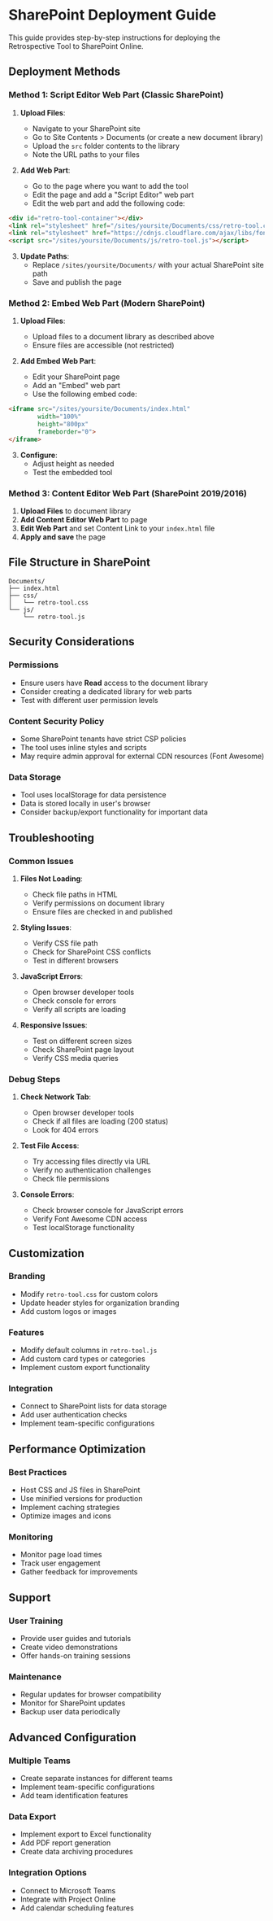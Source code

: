# SharePoint Deployment Guide

This guide provides step-by-step instructions for deploying the Retrospective Tool to SharePoint Online.

## Deployment Methods

### Method 1: Script Editor Web Part (Classic SharePoint)

1. **Upload Files**:
   - Navigate to your SharePoint site
   - Go to Site Contents > Documents (or create a new document library)
   - Upload the `src` folder contents to the library
   - Note the URL paths to your files

2. **Add Web Part**:
   - Go to the page where you want to add the tool
   - Edit the page and add a "Script Editor" web part
   - Edit the web part and add the following code:

```html
<div id="retro-tool-container"></div>
<link rel="stylesheet" href="/sites/yoursite/Documents/css/retro-tool.css">
<link rel="stylesheet" href="https://cdnjs.cloudflare.com/ajax/libs/font-awesome/6.0.0/css/all.min.css">
<script src="/sites/yoursite/Documents/js/retro-tool.js"></script>
```

3. **Update Paths**:
   - Replace `/sites/yoursite/Documents/` with your actual SharePoint site path
   - Save and publish the page

### Method 2: Embed Web Part (Modern SharePoint)

1. **Upload Files**:
   - Upload files to a document library as described above
   - Ensure files are accessible (not restricted)

2. **Add Embed Web Part**:
   - Edit your SharePoint page
   - Add an "Embed" web part
   - Use the following embed code:

```html
<iframe src="/sites/yoursite/Documents/index.html" 
        width="100%" 
        height="800px" 
        frameborder="0">
</iframe>
```

3. **Configure**:
   - Adjust height as needed
   - Test the embedded tool

### Method 3: Content Editor Web Part (SharePoint 2019/2016)

1. **Upload Files** to document library
2. **Add Content Editor Web Part** to page
3. **Edit Web Part** and set Content Link to your `index.html` file
4. **Apply and save** the page

## File Structure in SharePoint

```
Documents/
├── index.html
├── css/
│   └── retro-tool.css
└── js/
    └── retro-tool.js
```

## Security Considerations

### Permissions
- Ensure users have **Read** access to the document library
- Consider creating a dedicated library for web parts
- Test with different user permission levels

### Content Security Policy
- Some SharePoint tenants have strict CSP policies
- The tool uses inline styles and scripts
- May require admin approval for external CDN resources (Font Awesome)

### Data Storage
- Tool uses localStorage for data persistence
- Data is stored locally in user's browser
- Consider backup/export functionality for important data

## Troubleshooting

### Common Issues

1. **Files Not Loading**:
   - Check file paths in HTML
   - Verify permissions on document library
   - Ensure files are checked in and published

2. **Styling Issues**:
   - Verify CSS file path
   - Check for SharePoint CSS conflicts
   - Test in different browsers

3. **JavaScript Errors**:
   - Open browser developer tools
   - Check console for errors
   - Verify all scripts are loading

4. **Responsive Issues**:
   - Test on different screen sizes
   - Check SharePoint page layout
   - Verify CSS media queries

### Debug Steps

1. **Check Network Tab**:
   - Open browser developer tools
   - Check if all files are loading (200 status)
   - Look for 404 errors

2. **Test File Access**:
   - Try accessing files directly via URL
   - Verify no authentication challenges
   - Check file permissions

3. **Console Errors**:
   - Check browser console for JavaScript errors
   - Verify Font Awesome CDN access
   - Test localStorage functionality

## Customization

### Branding
- Modify `retro-tool.css` for custom colors
- Update header styles for organization branding
- Add custom logos or images

### Features
- Modify default columns in `retro-tool.js`
- Add custom card types or categories
- Implement custom export functionality

### Integration
- Connect to SharePoint lists for data storage
- Add user authentication checks
- Implement team-specific configurations

## Performance Optimization

### Best Practices
- Host CSS and JS files in SharePoint
- Use minified versions for production
- Implement caching strategies
- Optimize images and icons

### Monitoring
- Monitor page load times
- Track user engagement
- Gather feedback for improvements

## Support

### User Training
- Provide user guides and tutorials
- Create video demonstrations
- Offer hands-on training sessions

### Maintenance
- Regular updates for browser compatibility
- Monitor for SharePoint updates
- Backup user data periodically

## Advanced Configuration

### Multiple Teams
- Create separate instances for different teams
- Implement team-specific configurations
- Add team identification features

### Data Export
- Implement export to Excel functionality
- Add PDF report generation
- Create data archiving procedures

### Integration Options
- Connect to Microsoft Teams
- Integrate with Project Online
- Add calendar scheduling features